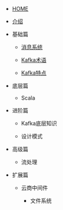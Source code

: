 
* [HOME](./)
* [介绍](/basics/kafka-basic/basic-introduction.md)
* 基础篇

    * [消息系统](/basics/kafka-basic/basic-introduce.md)
    
    * [Kafka术语](/basics/kafka-basic/basic-concept.md)
    
    * [Kafka特点](basics/kafka-basic/basic-features.md)
* 底层篇
            
     * Scala

* 进阶篇          
    * Kafka底层知识
      
    * 设计模式

* 高级篇
  * 流处理
    
* 扩展篇
  * 云商中间件
    
    * 文件系统